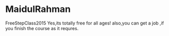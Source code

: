 # MaidulRahman
FreeStepClass2015
Yes,its totally free for all ages!
also,you can get a job ,if you finish the course as it requres.

